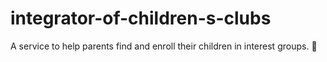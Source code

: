 # integrator-of-children-s-clubs
A service to help parents find and enroll their children in interest groups. :baby:
